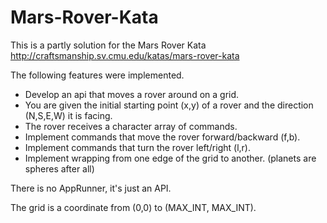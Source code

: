 Mars-Rover-Kata
===============
This is a partly solution for the Mars Rover Kata
http://craftsmanship.sv.cmu.edu/katas/mars-rover-kata

The following features were implemented. 

* Develop an api that moves a rover around on a grid.
* You are given the initial starting point (x,y) of a rover and the direction (N,S,E,W) it is facing.
* The rover receives a character array of commands.
* Implement commands that move the rover forward/backward (f,b).
* Implement commands that turn the rover left/right (l,r).
* Implement wrapping from one edge of the grid to another. (planets are spheres after all)

There is no AppRunner, it's just an API.

The grid is a coordinate from (0,0) to (MAX_INT, MAX_INT).
